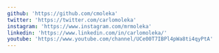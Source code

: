 ```yaml
---
github: 'https://github.com/cmoleka'
twitter: 'https://twitter.com/carlomoleka'
instagram: 'https://www.instagram.com/mrmoleka'
linkedin: 'https://www.linkedin.com/in/carlomoleka/'
youtube: 'https://www.youtube.com/channel/UCe00T7IBPl4pWa8ti4qyPtA'
---
```

